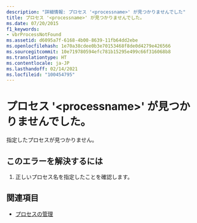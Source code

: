 ```yaml
---
description: "詳細情報: プロセス '<processname>' が見つかりませんでした"
title: プロセス '<processname>' が見つかりませんでした。
ms.date: 07/20/2015
f1_keywords:
- vbrProcessNotFound
ms.assetid: d6095a7f-6168-4b00-8639-11fb64dd2ebe
ms.openlocfilehash: 1e70a38cdee0b3e70153468f8de0d4279e426566
ms.sourcegitcommit: 10e719780594efc781b15295e499c66f316068b8
ms.translationtype: HT
ms.contentlocale: ja-JP
ms.lasthandoff: 02/14/2021
ms.locfileid: "100454795"
---
```

# <a name="process-processname-was-not-found"></a>プロセス '\<processname>' が見つかりませんでした。

指定したプロセスが見つかりません。  
  
## <a name="to-correct-this-error"></a>このエラーを解決するには  
  
1. 正しいプロセス名を指定したことを確認します。  
  
## <a name="see-also"></a>関連項目

- [プロセスの管理](/previous-versions/visualstudio/visual-studio-2008/z63bbakd(v=vs.90))
